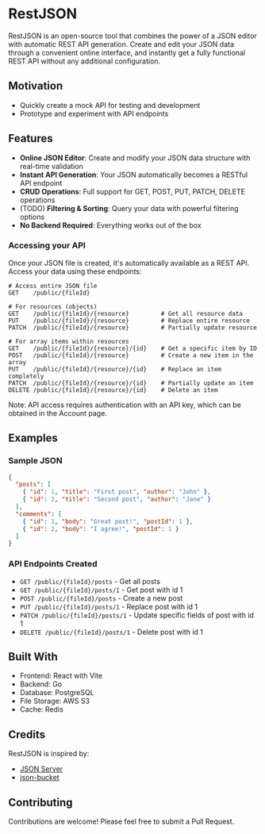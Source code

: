 # RestJSON

RestJSON is an open-source tool that combines the power of a JSON editor with automatic REST API generation. Create and edit your JSON data through a convenient online interface, and instantly get a fully functional REST API without any additional configuration.

## Motivation
- Quickly create a mock API for testing and development
- Prototype and experiment with API endpoints

## Features

- **Online JSON Editor**: Create and modify your JSON data structure with real-time validation
- **Instant API Generation**: Your JSON automatically becomes a RESTful API endpoint
- **CRUD Operations**: Full support for GET, POST, PUT, PATCH, DELETE operations
- (TODO) **Filtering & Sorting**: Query your data with powerful filtering options
- **No Backend Required**: Everything works out of the box


### Accessing your API

Once your JSON file is created, it's automatically available as a REST API. Access your data using these endpoints:

```
# Access entire JSON file
GET    /public/{fileId}

# For resources (objects)
GET    /public/{fileId}/{resource}         # Get all resource data
PUT    /public/{fileId}/{resource}         # Replace entire resource
PATCH  /public/{fileId}/{resource}         # Partially update resource

# For array items within resources
GET    /public/{fileId}/{resource}/{id}    # Get a specific item by ID
POST   /public/{fileId}/{resource}         # Create a new item in the array
PUT    /public/{fileId}/{resource}/{id}    # Replace an item completely
PATCH  /public/{fileId}/{resource}/{id}    # Partially update an item
DELETE /public/{fileId}/{resource}/{id}    # Delete an item
```

Note: API access requires authentication with an API key, which can be obtained in the Account page.

## Examples

### Sample JSON

```json
{
  "posts": [
    { "id": 1, "title": "First post", "author": "John" },
    { "id": 2, "title": "Second post", "author": "Jane" }
  ],
  "comments": [
    { "id": 1, "body": "Great post!", "postId": 1 },
    { "id": 2, "body": "I agree!", "postId": 1 }
  ]
}
```

### API Endpoints Created

- `GET /public/{fileId}/posts` - Get all posts
- `GET /public/{fileId}/posts/1` - Get post with id 1
- `POST /public/{fileId}/posts` - Create a new post
- `PUT /public/{fileId}/posts/1` - Replace post with id 1
- `PATCH /public/{fileId}/posts/1` - Update specific fields of post with id 1
- `DELETE /public/{fileId}/posts/1` - Delete post with id 1

## Built With
- Frontend: React with Vite
- Backend: Go
- Database: PostgreSQL
- File Storage: AWS S3
- Cache: Redis

## Credits

RestJSON is inspired by:

- [JSON Server](https://github.com/typicode/json-server) 
- [json-bucket](https://github.com/Nico-Mayer/json-bucket)

## Contributing

Contributions are welcome! Please feel free to submit a Pull Request.

